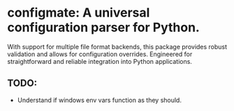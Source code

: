 # configmate: A universal configuration parser for Python. 
With support for multiple file format backends, this package provides robust validation and allows for configuration overrides. Engineered for straightforward and reliable integration into Python applications.


## TODO:
- Understand if windows env vars function as they should.